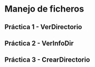 # Manejo de ficheros
## Práctica 1 - VerDirectorio
## Práctica 2 - VerInfoDir
## Práctica 3 - CrearDirectorio